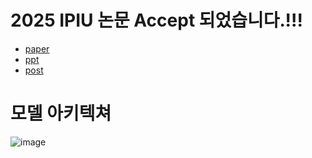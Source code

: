 # 2025 IPIU 논문 Accept 되었습니다.!!!
- [paper]()
- [ppt]()
- [post]()



# 모델 아키텍쳐
![image](https://github.com/user-attachments/assets/9ac410a9-c504-4e13-88ba-91d1d27aee78)


